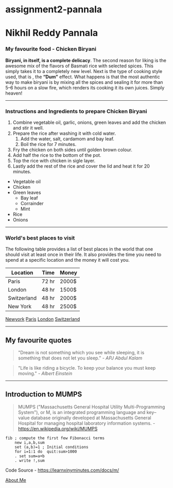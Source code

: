 # assignment2-pannala

# Nikhil Reddy Pannala

### My favourite food - Chicken Biryani

**Biryani, in itself, is a complete delicacy**. The second reason for liking is the awesome mix of the flavors of Basmati rice with selected spices. This simply takes it to a completely new level. Next is the type of cooking style used, that is , the **“Dum”** effect. What happens is that the most authentic way to make biryani is by mixing all the spices and sealing it for more than 5–6 hours on a slow fire, which renders its cooking it its own juices. Simply heaven!

---

### Instructions and Ingredients to prepare Chicken Biryani
1. Combine vegetable oil, garlic, onions, green leaves and add the chicken and stir it well.
2. Prepare the rice after washing it with cold water.
    1. Add the water, salt, cardamom and bay leaf.
    2. Boil the rice for 7 minutes.
3. Fry the chicken on both sides until golden brown colour.
4. Add half the rice to the bottom of the pot.
5. Top the rice with chicken in sigle layer.
6. Lastly add the rest of the rice and cover the lid and heat it for 20 minutes. 

* Vegetable oil
* Chicken
* Green leaves
    * Bay leaf
    * Corrainder
    * Mint
* Rice
* Onions

---

### World's best places to visit

The following table provides a list of best places in the world that one should visit at least once in their life. It also provides the time you need to spend at a specific location and the money it will cost you.

| Location | Time  | Money  |
| --- | --- | --- |
| Paris       | 72 hr | 2000$ |
| London      | 48 hr | 1500$ |
| Switzerland | 48 hr | 2000$ |
| New York    | 48 hr | 2500$ |

[Newyork](images/locations/newyork.jpg)
[Paris](images/locations/paris.jpg)
[London](images/locations/london.jpg)
[Switzerland](images/locations/switzerland.jpg)

---

## My favourite quotes
> "Dream is not something which you see while sleeping, it is something that does not let you sleep." - *APJ Abdul Kalam*

> "Life is like riding a bicycle. To keep your balance you must keep moving." - *Albert Einstein*

---

## Introduction to MUMPS

> MUMPS ("Massachusetts General Hospital Utility Multi-Programming System"), or M, is an integrated programming language and key–value database originally developed at Massachusetts General Hospital for managing hospital laboratory information systems. - <https://en.wikipedia.org/wiki/MUMPS>

```
fib ; compute the first few Fibonacci terms
    new i,a,b,sum
    set (a,b)=1 ; Initial conditions
    for i=1:1 do  quit:sum>1000
    . set sum=a+b
    . write !,sum
```
Code Source - <https://learnxinyminutes.com/docs/m/>

[About Me](AboutMe.md)
